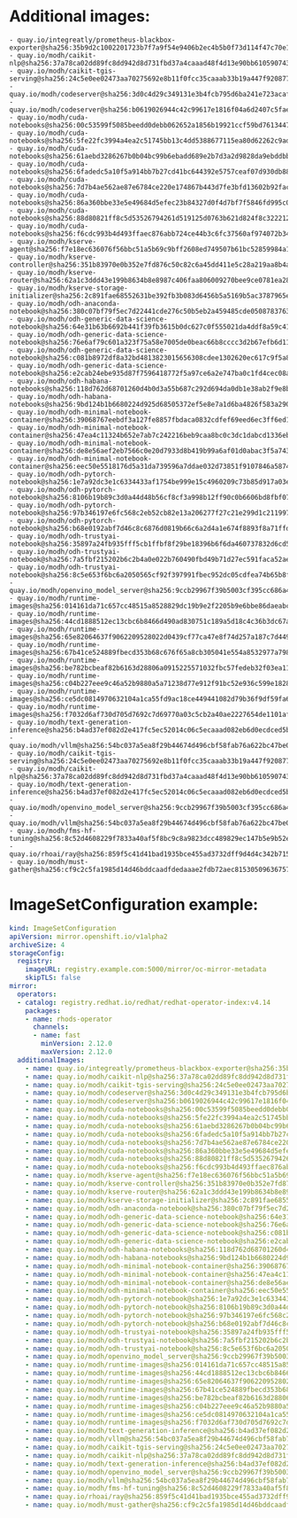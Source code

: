 # Additional images:
    - quay.io/integreatly/prometheus-blackbox-exporter@sha256:35b9d2c1002201723b7f7a9f54e9406b2ec4b5b0f73d114f47c70e15956103b5
    - quay.io/modh/caikit-nlp@sha256:37a78ca02dd89fc8dd942d8d731fbd37a4caaad48f4d13e90bb610590743a0a6
    - quay.io/modh/caikit-tgis-serving@sha256:24c5e0ee02473aa70275692e8b11f0fcc35caaab33b19a447f920877cc704bac
    - quay.io/modh/codeserver@sha256:3d0c4d29c349131e3b4fcb795d6ba241e723acafaf593ca89c2b13d0bedc156d
    - quay.io/modh/codeserver@sha256:b0619026944c42c99617e1816f04a6d2407c5fae7ddb405332d549cdce69d469
    - quay.io/modh/cuda-notebooks@sha256:00c53599f5085beedd0debb062652a1856b19921ccf59bd76134471d24c3fa7d
    - quay.io/modh/cuda-notebooks@sha256:5fe22fc3994a4ea2c51745bb13c4dd5388677115ea80d62262c9adb80731e976
    - quay.io/modh/cuda-notebooks@sha256:61aebd3286267b0b04bc99b6ebadd689e2b7d3a2d9828da9ebddbb3052b9e625
    - quay.io/modh/cuda-notebooks@sha256:6fadedc5a10f5a914bb7b27cd41bc644392e5757ceaf07d930db884112054265
    - quay.io/modh/cuda-notebooks@sha256:7d7b4ae562ae87e6784ce220e174867b443d7fe3bfd13602b92fac1dfed6d65c
    - quay.io/modh/cuda-notebooks@sha256:86a360bbe33e5e49684d5efec23b84327d0f4d7bf7f5846fd995c0597c49424f
    - quay.io/modh/cuda-notebooks@sha256:88d80821ff8c5d53526794261d519125d0763b621d824f8c3222127dab7b6cc8
    - quay.io/modh/cuda-notebooks@sha256:f6cdc993b4d493ffaec876abb724ce44b3c6fc37560af974072b346e45ac1a3b
    - quay.io/modh/kserve-agent@sha256:f7e18ec636076f56bbc51a5b69c9bff2608ed749507b61bc52859984a16dbad0
    - quay.io/modh/kserve-controller@sha256:351b83970e0b352e7fd876c50c82c6a45dd411e5c28a219aa8b4a3d79d552368
    - quay.io/modh/kserve-router@sha256:62a1c3ddd43e199b8634b8e8987c406faa806009270bee9ce0781ea289a873db
    - quay.io/modh/kserve-storage-initializer@sha256:2c891fae68552631be392fb3b083d6456b5a5169b5ac3787965e9e7d36ef0e98
    - quay.io/modh/odh-anaconda-notebook@sha256:380c07bf79f5ec7d22441cde276c50b5eb2a459485cde05087837639a566ae3d
    - quay.io/modh/odh-generic-data-science-notebook@sha256:64e31b63b6692b441f39fb3615b0dc627c0f555021da4ddf8a59c41f158b3a05
    - quay.io/modh/odh-generic-data-science-notebook@sha256:76e6af79c601a323f75a58e7005de0beac66b8cccc3d2b67efb6d11d85f0cfa1
    - quay.io/modh/odh-generic-data-science-notebook@sha256:c081b8972df8a32bd4813823015656308cdee1302620ec617c9f5a8099cf38f0
    - quay.io/modh/odh-generic-data-science-notebook@sha256:e2cab24ebe935d87f7596418772f5a97ce6a2e747ba0c1fd4cec08a728e99403
    - quay.io/modh/odh-habana-notebooks@sha256:118d762d68701260d4b0d3a55b687c292d694da0db1e38ab2f9e8b848f61c9a7
    - quay.io/modh/odh-habana-notebooks@sha256:9bd124b1b6680224d925d68505372ef5e8e7a1d6ba4826f583a290ca59cafd2c
    - quay.io/modh/odh-minimal-notebook-container@sha256:39068767eebdf3a127fe8857fbdaca0832cdfef69eed6ec3ff6ed1858029420f
    - quay.io/modh/odh-minimal-notebook-container@sha256:47ea4c11324b652e7ab7c242216beb9caa8bc0c3dc1dabcd1336eb2eee8e985d
    - quay.io/modh/odh-minimal-notebook-container@sha256:de8e56aef2eb7566c0e20d7933d8b419b99a6af01d0abac3f5a743dab63283b2
    - quay.io/modh/odh-minimal-notebook-container@sha256:eec50e5518176d5a31da739596a7ddae032d73851f9107846a587442ebd10a82
    - quay.io/modh/odh-pytorch-notebook@sha256:1e7a92dc3e1c6334433af1754be999e15c4960209c73b85d917a03e747166a4f
    - quay.io/modh/odh-pytorch-notebook@sha256:8106b19b89c3d0a44d48b56cf8cf3a998b12ff90c0b6606bd8fbf0789bf70a01
    - quay.io/modh/odh-pytorch-notebook@sha256:97b346197e6fc568c2eb52cb82e13a206277f27c21e299d1c211997f140f638b
    - quay.io/modh/odh-pytorch-notebook@sha256:b68e0192abf7d46c8c6876d0819b66c6a2d4a1e674f8893f8a71ffdcba96866c
    - quay.io/modh/odh-trustyai-notebook@sha256:35897a24fb935fff5cb1ffbf8f29be18396b6f6da460737832d6cd53239c713b
    - quay.io/modh/odh-trustyai-notebook@sha256:7a5fbf215202b6c2b4a0e022b760490fbd49b71d27ec591faca52ae7c1bbcb41
    - quay.io/modh/odh-trustyai-notebook@sha256:8c5e653f6bc6a2050565cf92f397991fbec952dc05cdfea74b65b8fd3047c9d4
    - quay.io/modh/openvino_model_server@sha256:9ccb29967f39b5003cf395cc686a443d288869578db15d0d37ed8ebbeba19375
    - quay.io/modh/runtime-images@sha256:014161da71c657cc48515a8528829dc19b9e2f2205b9e6bbe86daeabc5696685
    - quay.io/modh/runtime-images@sha256:44cd1888512ec13cbc6b8466d490ad830751c189a5d18c4c36b3dc67a30542f4
    - quay.io/modh/runtime-images@sha256:65e82064637f9062209528022d0439cf77ca47e8f74d257a187c7d4499a8177d
    - quay.io/modh/runtime-images@sha256:67b41ce524889fbecd353b68c676f65a8cb305041e554a8532977a7984f4942f
    - quay.io/modh/runtime-images@sha256:be782bcbeaf82b6163d28806a0915225571032fbc57fedeb32f03ea1133ae3d2
    - quay.io/modh/runtime-images@sha256:c04b227eee9c46a52b9880a5a71238d77e912f91bc52e936c599e182851d8887
    - quay.io/modh/runtime-images@sha256:ce5dc0814970632104a1ca55fd9ac18ce449441082d79b36f9df59fa6c5f950e
    - quay.io/modh/runtime-images@sha256:f7032d6af730d705d7692c7d69770a03c5cb2a40ae2227654de1101afaac6467
    - quay.io/modh/text-generation-inference@sha256:b4ad37ef082d2e417fc5ec52014c06c5ecaaad082eb6d0ecdced5bc305fbae49
    - quay.io/modh/vllm@sha256:54bc037a5ea8f29b44674d496cbf58fab76a622bc47be030b32afcb735f98a38
    - quay.io/modh/caikit-tgis-serving@sha256:24c5e0ee02473aa70275692e8b11f0fcc35caaab33b19a447f920877cc704bac
    - quay.io/modh/caikit-nlp@sha256:37a78ca02dd89fc8dd942d8d731fbd37a4caaad48f4d13e90bb610590743a0a6
    - quay.io/modh/text-generation-inference@sha256:b4ad37ef082d2e417fc5ec52014c06c5ecaaad082eb6d0ecdced5bc305fbae49
    - quay.io/modh/openvino_model_server@sha256:9ccb29967f39b5003cf395cc686a443d288869578db15d0d37ed8ebbeba19375
    - quay.io/modh/vllm@sha256:54bc037a5ea8f29b44674d496cbf58fab76a622bc47be030b32afcb735f98a38
    - quay.io/modh/fms-hf-tuning@sha256:8c52d4608229f7833a40af5f8bc9c8a9823dcc489829ec147b5e9b52e5ae0d62
    - quay.io/rhoai/ray@sha256:859f5c41d41bad1935bce455ad3732dff9d4d4c342b7155a7cd23809e85698ab
    - quay.io/modh/must-gather@sha256:cf9c2c5fa1985d14d46bddcaadfdedaaae2fdb72aec8153050963675794f06e3




# ImageSetConfiguration example:
```yaml
kind: ImageSetConfiguration
apiVersion: mirror.openshift.io/v1alpha2
archiveSize: 4
storageConfig:
  registry: 
    imageURL: registry.example.com:5000/mirror/oc-mirror-metadata
    skipTLS: false                       
mirror:
  operators:
  - catalog: registry.redhat.io/redhat/redhat-operator-index:v4.14
    packages:
    - name: rhods-operator
      channels:
      - name: fast
        minVersion: 2.12.0
        maxVersion: 2.12.0
  additionalImages:   
    - name: quay.io/integreatly/prometheus-blackbox-exporter@sha256:35b9d2c1002201723b7f7a9f54e9406b2ec4b5b0f73d114f47c70e15956103b5
    - name: quay.io/modh/caikit-nlp@sha256:37a78ca02dd89fc8dd942d8d731fbd37a4caaad48f4d13e90bb610590743a0a6
    - name: quay.io/modh/caikit-tgis-serving@sha256:24c5e0ee02473aa70275692e8b11f0fcc35caaab33b19a447f920877cc704bac
    - name: quay.io/modh/codeserver@sha256:3d0c4d29c349131e3b4fcb795d6ba241e723acafaf593ca89c2b13d0bedc156d
    - name: quay.io/modh/codeserver@sha256:b0619026944c42c99617e1816f04a6d2407c5fae7ddb405332d549cdce69d469
    - name: quay.io/modh/cuda-notebooks@sha256:00c53599f5085beedd0debb062652a1856b19921ccf59bd76134471d24c3fa7d
    - name: quay.io/modh/cuda-notebooks@sha256:5fe22fc3994a4ea2c51745bb13c4dd5388677115ea80d62262c9adb80731e976
    - name: quay.io/modh/cuda-notebooks@sha256:61aebd3286267b0b04bc99b6ebadd689e2b7d3a2d9828da9ebddbb3052b9e625
    - name: quay.io/modh/cuda-notebooks@sha256:6fadedc5a10f5a914bb7b27cd41bc644392e5757ceaf07d930db884112054265
    - name: quay.io/modh/cuda-notebooks@sha256:7d7b4ae562ae87e6784ce220e174867b443d7fe3bfd13602b92fac1dfed6d65c
    - name: quay.io/modh/cuda-notebooks@sha256:86a360bbe33e5e49684d5efec23b84327d0f4d7bf7f5846fd995c0597c49424f
    - name: quay.io/modh/cuda-notebooks@sha256:88d80821ff8c5d53526794261d519125d0763b621d824f8c3222127dab7b6cc8
    - name: quay.io/modh/cuda-notebooks@sha256:f6cdc993b4d493ffaec876abb724ce44b3c6fc37560af974072b346e45ac1a3b
    - name: quay.io/modh/kserve-agent@sha256:f7e18ec636076f56bbc51a5b69c9bff2608ed749507b61bc52859984a16dbad0
    - name: quay.io/modh/kserve-controller@sha256:351b83970e0b352e7fd876c50c82c6a45dd411e5c28a219aa8b4a3d79d552368
    - name: quay.io/modh/kserve-router@sha256:62a1c3ddd43e199b8634b8e8987c406faa806009270bee9ce0781ea289a873db
    - name: quay.io/modh/kserve-storage-initializer@sha256:2c891fae68552631be392fb3b083d6456b5a5169b5ac3787965e9e7d36ef0e98
    - name: quay.io/modh/odh-anaconda-notebook@sha256:380c07bf79f5ec7d22441cde276c50b5eb2a459485cde05087837639a566ae3d
    - name: quay.io/modh/odh-generic-data-science-notebook@sha256:64e31b63b6692b441f39fb3615b0dc627c0f555021da4ddf8a59c41f158b3a05
    - name: quay.io/modh/odh-generic-data-science-notebook@sha256:76e6af79c601a323f75a58e7005de0beac66b8cccc3d2b67efb6d11d85f0cfa1
    - name: quay.io/modh/odh-generic-data-science-notebook@sha256:c081b8972df8a32bd4813823015656308cdee1302620ec617c9f5a8099cf38f0
    - name: quay.io/modh/odh-generic-data-science-notebook@sha256:e2cab24ebe935d87f7596418772f5a97ce6a2e747ba0c1fd4cec08a728e99403
    - name: quay.io/modh/odh-habana-notebooks@sha256:118d762d68701260d4b0d3a55b687c292d694da0db1e38ab2f9e8b848f61c9a7
    - name: quay.io/modh/odh-habana-notebooks@sha256:9bd124b1b6680224d925d68505372ef5e8e7a1d6ba4826f583a290ca59cafd2c
    - name: quay.io/modh/odh-minimal-notebook-container@sha256:39068767eebdf3a127fe8857fbdaca0832cdfef69eed6ec3ff6ed1858029420f
    - name: quay.io/modh/odh-minimal-notebook-container@sha256:47ea4c11324b652e7ab7c242216beb9caa8bc0c3dc1dabcd1336eb2eee8e985d
    - name: quay.io/modh/odh-minimal-notebook-container@sha256:de8e56aef2eb7566c0e20d7933d8b419b99a6af01d0abac3f5a743dab63283b2
    - name: quay.io/modh/odh-minimal-notebook-container@sha256:eec50e5518176d5a31da739596a7ddae032d73851f9107846a587442ebd10a82
    - name: quay.io/modh/odh-pytorch-notebook@sha256:1e7a92dc3e1c6334433af1754be999e15c4960209c73b85d917a03e747166a4f
    - name: quay.io/modh/odh-pytorch-notebook@sha256:8106b19b89c3d0a44d48b56cf8cf3a998b12ff90c0b6606bd8fbf0789bf70a01
    - name: quay.io/modh/odh-pytorch-notebook@sha256:97b346197e6fc568c2eb52cb82e13a206277f27c21e299d1c211997f140f638b
    - name: quay.io/modh/odh-pytorch-notebook@sha256:b68e0192abf7d46c8c6876d0819b66c6a2d4a1e674f8893f8a71ffdcba96866c
    - name: quay.io/modh/odh-trustyai-notebook@sha256:35897a24fb935fff5cb1ffbf8f29be18396b6f6da460737832d6cd53239c713b
    - name: quay.io/modh/odh-trustyai-notebook@sha256:7a5fbf215202b6c2b4a0e022b760490fbd49b71d27ec591faca52ae7c1bbcb41
    - name: quay.io/modh/odh-trustyai-notebook@sha256:8c5e653f6bc6a2050565cf92f397991fbec952dc05cdfea74b65b8fd3047c9d4
    - name: quay.io/modh/openvino_model_server@sha256:9ccb29967f39b5003cf395cc686a443d288869578db15d0d37ed8ebbeba19375
    - name: quay.io/modh/runtime-images@sha256:014161da71c657cc48515a8528829dc19b9e2f2205b9e6bbe86daeabc5696685
    - name: quay.io/modh/runtime-images@sha256:44cd1888512ec13cbc6b8466d490ad830751c189a5d18c4c36b3dc67a30542f4
    - name: quay.io/modh/runtime-images@sha256:65e82064637f9062209528022d0439cf77ca47e8f74d257a187c7d4499a8177d
    - name: quay.io/modh/runtime-images@sha256:67b41ce524889fbecd353b68c676f65a8cb305041e554a8532977a7984f4942f
    - name: quay.io/modh/runtime-images@sha256:be782bcbeaf82b6163d28806a0915225571032fbc57fedeb32f03ea1133ae3d2
    - name: quay.io/modh/runtime-images@sha256:c04b227eee9c46a52b9880a5a71238d77e912f91bc52e936c599e182851d8887
    - name: quay.io/modh/runtime-images@sha256:ce5dc0814970632104a1ca55fd9ac18ce449441082d79b36f9df59fa6c5f950e
    - name: quay.io/modh/runtime-images@sha256:f7032d6af730d705d7692c7d69770a03c5cb2a40ae2227654de1101afaac6467
    - name: quay.io/modh/text-generation-inference@sha256:b4ad37ef082d2e417fc5ec52014c06c5ecaaad082eb6d0ecdced5bc305fbae49
    - name: quay.io/modh/vllm@sha256:54bc037a5ea8f29b44674d496cbf58fab76a622bc47be030b32afcb735f98a38
    - name: quay.io/modh/caikit-tgis-serving@sha256:24c5e0ee02473aa70275692e8b11f0fcc35caaab33b19a447f920877cc704bac
    - name: quay.io/modh/caikit-nlp@sha256:37a78ca02dd89fc8dd942d8d731fbd37a4caaad48f4d13e90bb610590743a0a6
    - name: quay.io/modh/text-generation-inference@sha256:b4ad37ef082d2e417fc5ec52014c06c5ecaaad082eb6d0ecdced5bc305fbae49
    - name: quay.io/modh/openvino_model_server@sha256:9ccb29967f39b5003cf395cc686a443d288869578db15d0d37ed8ebbeba19375
    - name: quay.io/modh/vllm@sha256:54bc037a5ea8f29b44674d496cbf58fab76a622bc47be030b32afcb735f98a38
    - name: quay.io/modh/fms-hf-tuning@sha256:8c52d4608229f7833a40af5f8bc9c8a9823dcc489829ec147b5e9b52e5ae0d62
    - name: quay.io/rhoai/ray@sha256:859f5c41d41bad1935bce455ad3732dff9d4d4c342b7155a7cd23809e85698ab
    - name: quay.io/modh/must-gather@sha256:cf9c2c5fa1985d14d46bddcaadfdedaaae2fdb72aec8153050963675794f06e3



```
